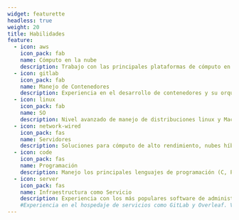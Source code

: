 ```yaml
---
widget: featurette
headless: true
weight: 20
title: Habilidades
feature:
  - icon: aws
    icon_pack: fab
    name: Cómputo en la nube
    description: Trabajo con las principales plataformas de cómputo en la nube, AWS, GCP y DO. Certificación en proceso.
  - icon: gitlab
    icon_pack: fab
    name: Manejo de Contenedores
    description: Experiencia en el desarrollo de contenedores y su orquestación mediante Kubernetes. Diseño de CI/CD.
  - icon: linux
    icon_pack: fab
    name: SO
    description: Nivel avanzado de manejo de distribuciones linux y MacOS. Conocimiento de Windows OS. Certificación SysAdmin en proceso.
  - icon: network-wired
    icon_pack: fas
    name: Servidores
    description: Soluciones para cómputo de alto rendimiento, nubes híbridas y clústering basado en nuevas tecnologías (ARM).
  - icon: code
    icon_pack: fas
    name: Programación
    description: Manejo los principales lenguajes de programación (C, Python, Java, Julia, GO).
  - icon: server
    icon_pack: fas
    name: Infraestructura como Servicio
    description: Experiencia con los más populares software de administración como Terraform, Ansible y Chef.
    #Experiencia en el hospedaje de servicios como GitLab y Overleaf. Visita [gitlab.ftapia.dev](https://gitlab.ftapia.dev/) y obten una cuenta gratuita.
---
```

